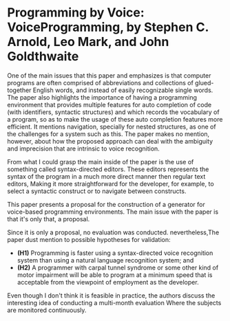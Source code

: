 # Programming by Voice: VoiceProgramming, by Stephen C. Arnold, Leo Mark, and John Goldthwaite

One of the main issues that this paper and emphasizes is that computer programs are often comprised of abbreviations and collections of glued-together English words, and instead of easily recognizable single words. The paper also highlights the importance of having a programming environment that provides multiple features for auto completion of code (with identifiers, syntactic structures) and which records the vocabulary of a program, so as to make the usage of these auto completion features more efficient. It mentions navigation, specially for nested structures, as one of the challenges for a system such as this. The paper makes no mention, however, about how the proposed approach can deal with the ambiguity and imprecision that are intrinsic to voice recognition. 

From what I could grasp the main inside of the paper is the use of something called syntax-directed editors. These editors represents the syntax of the program in a much more direct manner then regular text editors, Making it more straightforward for the developer, for example, to select a syntactic construct or to navigate between constructs. 

This paper presents a proposal for the construction of a generator for voice-based programming environments. The main issue with the paper is that it's only that, a proposal. 

Since it is only a proposal, no evaluation was conducted. nevertheless,The paper dust mention to possible hypotheses for validation: 

- **(H1)** Programming is faster using a syntax-directed voice recognition system  than using a natural language recognition system; and
- **(H2)** A programmer with carpal tunnel syndrome or some other kind of motor impairment will be able to program at a minimum speed that is acceptable from the viewpoint of employment as the developer.

Even though I don't think it is feasible in practice, the authors discuss the interesting idea of conducting a multi-month evaluation Where the subjects are monitored continuously.